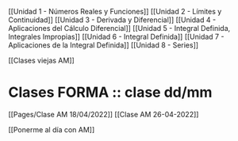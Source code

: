[[Unidad 1 - Números Reales y Funciones]]
[[Unidad 2 - Límites y Continuidad]]
[[Unidad 3 - Derivada y Diferencial]]
[[Unidad 4 - Aplicaciones del Cálculo Diferencial]]
[[Unidad 5 - Integral Definida, Integrales Impropias]]
[[Unidad 6 - Integral Definida]]
[[Unidad 7 - Aplicaciones de la Integral Definida]]
[[Unidad 8 - Series]]



[[Clases viejas AM]]


# Clases FORMA :: clase dd/mm
[[Pages/Clase AM 18/04/2022]]
[[Clase AM 26-04-2022]]

[[Ponerme al día con AM]]
